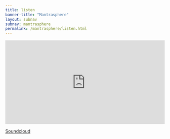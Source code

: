 ```yaml
---        
title: listen
banner-title: "Mantrasphere" 
layout: subnav
subnav: mantrasphere
permalink: /mantrasphere/listen.html
---        
```


<iframe width="100%" height="265" scrolling="no" frameborder="no" src="https://www.reverbnation.com/widget_code/html_widget/artist_751466?widget_id=55&pwc[included_songs]=1&context_type=page_object&spoid=artist_751466&pwc[size]=small" style="width:0px;min-width:100%;max-width:100%;"></iframe>


[Soundcloud](https://soundcloud.com/mantrasphere/)  

